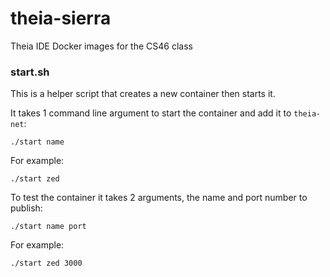 # theia-sierra

Theia IDE Docker images for the CS46 class

### start.sh

This is a helper script that creates a new container then starts it.

It takes 1 command line argument to start the container and add it to `theia-net`:

```
./start name
```

For example:

```
./start zed
```

To test the container it takes 2 arguments, the name and port number to publish:

```
./start name port
```

For example:

```
./start zed 3000
```

